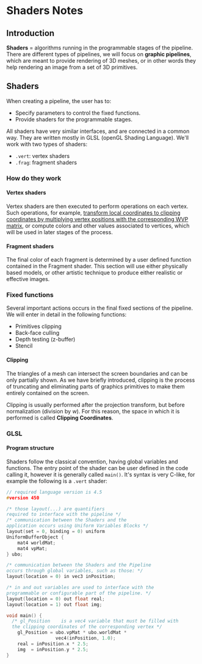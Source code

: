 # Shaders Notes
## Introduction
**Shaders** =  algorithms running in the programmable 
stages of the pipeline. There are different types of pipelines, we will focus on **graphic pipelines**, which are meant to provide rendering of 3D meshes, or in other words they help rendering an image from a set of 3D primitives.

## Shaders

When creating a pipeline, the user has to:

* Specify parameters to control the fixed functions.
* Provide shaders for the programmable stages.
  

All shaders have very similar interfaces, and are connected in a 
common way. They are written mostly in GLSL (openGL Shading Language). We'll work with two types of shaders:

* `.vert`: vertex shaders
* `.frag`: fragment shaders

### How do they work

#### Vertex shaders

Vertex shaders are then executed to perform operations on each vertex. Such operations, for example, <u>transform local coordinates to clipping coordinates by multiplying vertex positions with the  corresponding WVP matrix</u>, or compute  colors and other values associated to vertices, which will be used in later stages of the process.

#### Fragment shaders

The final color of each fragment is determined by a user defined function contained in the Fragment shader. This section will use either physically based models, or other artistic technique to produce either realistic or effective images.

### Fixed functions

Several important actions occurs in  the final fixed sections of the pipeline. We will enter in detail in the following  functions:

* Primitives clipping
* Back-face culling
* Depth testing (z-buffer)
* Stencil

#### Clipping

The triangles of a mesh can intersect the screen boundaries and can be only partially shown. As we have briefly introduced, clipping is the process of  truncating and eliminating parts of graphics primitives to make them entirely contained on the screen.

Clipping is usually performed after the projection transform, but  before normalization (division by $w$). For this reason, the space in which it is performed is called **Clipping Coordinates**.

### GLSL

#### Program structure

Shaders follow the classical convention, having global variables and functions. The entry point of the shader can be user  defined in the code calling it, however it is  generally called `main()`. It's syntax is very C-like, for example the following is a `.vert` shader:

```c
// required language version is 4.5
#version 450

/* those layout(...) are quantifiers
required to interface with the pipeline */
/* communication between the Shaders and the 
application occurs using Uniform Variables Blocks */
layout(set = 0, binding = 0) uniform
UniformBufferObject {
	mat4 worldMat;
	mat4 vpMat;
} ubo;

/* communication between the Shaders and the Pipeline
occurs through global variables, such as those: */
layout(location = 0) in vec3 inPosition;

/* in and out variables are used to interface with the 
programmable or configurable part of the pipeline. */
layout(location = 0) out float real;
layout(location = 1) out float img;

void main() {
  /* gl_Position	is a vec4 variable that must be filled with
  the clipping coordinates of the corresponding vertex */
	gl_Position = ubo.vpMat * ubo.worldMat *
				  vec4(inPosition, 1.0);
	real = inPosition.x * 2.5;
	img  = inPosition.y * 2.5;
}
```



